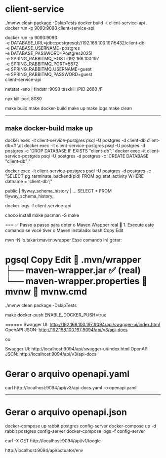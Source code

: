 # client-service

./mvnw clean package -DskipTests
docker build -t client-service-api .
docker run -p 9093:9093 client-service-api

docker run -p 9093:9093 \
-e DATABASE_URL=jdbc:postgresql://192.168.100.197:5432/client-db \
-e DATABASE_USERNAME=postgres \
-e DATABASE_PASSWORD=Postgres2025! \
-e SPRING_RABBITMQ_HOST=192.168.100.197 \
-e SPRING_RABBITMQ_PORT=5672 \
-e SPRING_RABBITMQ_USERNAME=guest \
-e SPRING_RABBITMQ_PASSWORD=guest \
client-service-api

netstat -ano | findstr :9093
taskkill /PID 2660 /F

npx kill-port 8080

make build
make docker-build
make up
make logs
make clean

---
make docker-build
make up
---

docker exec -it client-service-postgres psql -U postgres -d client-db
client-db=#
\dt
docker exec -it client-service-postgres psql -U postgres -d postgres -c 'DROP DATABASE IF EXISTS "client-db";'
docker exec -it client-service-postgres psql -U postgres -d postgres -c 'CREATE DATABASE "client-db";'

docker exec -it client-service-postgres psql -U postgres -d postgres -c "SELECT pg_terminate_backend(pid) FROM pg_stat_activity WHERE datname = 'client-db';"

public | flyway_schema_history | ...
SELECT * FROM flyway_schema_history;

docker logs -f client-service-api

choco install make
pacman -S make

===
✅ Passo a passo para obter o Maven Wrapper real
🔧 1. Execute este comando se você tiver o Maven instalado:
bash
Copy
Edit

mvn -N io.takari:maven:wrapper
Esse comando irá gerar:

pgsql
Copy
Edit
📁 .mvn/wrapper
├── maven-wrapper.jar ✅ (real)
└── maven-wrapper.properties
📄 mvnw
📄 mvnw.cmd
===
./mvnw clean package -DskipTests

make docker-push ENABLE_DOCKER_PUSH=true

======
Swagger UI: http://192.168.100.197:9094/api/swagger-ui/index.html
OpenAPI JSON: http://192.168.100.197:9094/api/v3/api-docs

ou 

Swagger UI: http://localhost:9094/api/swagger-ui/index.html
OpenAPI JSON: http://localhost:9094/api/v3/api-docs

# Gerar o arquivo openapi.yaml
curl http://localhost:9094/api/v3/api-docs.yaml -o openapi.yaml

-----
# Gerar o arquivo openapi.json
docker-compose up rabbit postgres config-server
docker-compose up -d rabbit postgres config-server
docker-compose logs -f config-server

curl -X GET http://localhost:9094/api/v1/toogle

http://localhost:9094/api/actuator/env